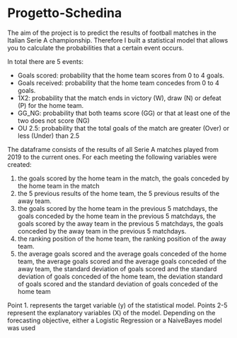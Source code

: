 # Progetto-Schedina
The aim of the project is to predict the results of football matches in the Italian Serie A championship.
Therefore I built a statistical model that allows you to calculate the probabilities that a certain event occurs.

In total there are 5 events:
- Goals scored: probability that the home team scores from 0 to 4 goals.
- Goals received: probability that the home team concedes from 0 to 4 goals.
- 1X2: probability that the match ends in victory (W), draw (N) or defeat (P) for the home team.
- GG_NG: probability that both teams score (GG) or that at least one of the two does not score (NG)
- OU 2.5: probability that the total goals of the match are greater (Over) or less (Under) than 2.5

The dataframe consists of the results of all Serie A matches played from 2019 to the current ones. For each meeting the following variables were created:
1. the goals scored by the home team in the match, the goals conceded by the home team in the match
2. the 5 previous results of the home team, the 5 previous results of the away team.
3. the goals scored by the home team in the previous 5 matchdays, the goals conceded by the home team in the previous 5 matchdays, the goals scored by the away team in the previous 5 matchdays, the goals conceded by the away team in the previous 5 matchdays.
4. the ranking position of the home team, the ranking position of the away team.
5. the average goals scored and the average goals conceded of the home team, the average goals scored and the average goals conceded of the away team, the standard deviation of goals scored and the standard deviation of goals conceded of the home team, the deviation standard of goals scored and the standard deviation of goals conceded of the home team

Point 1. represents the target variable (y) of the statistical model. Points 2-5 represent the explanatory variables (X) of the model.
Depending on the forecasting objective, either a Logistic Regression or a NaiveBayes model was used
